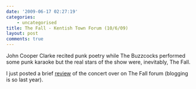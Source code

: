 ```yaml
---
date: '2009-06-17 02:27:19'
categories:
    - uncategorised
title: The Fall - Kentish Town Forum (10/6/09)
layout: post
comments: true
---
```

John Cooper Clarke recited punk poetry while The Buzzcocks performed
some punk karaoke but the real stars of the show were, inevitably, The
Fall.

I just posted a brief
[review](http://z1.invisionfree.com/forums/thefall/index.php?showtopic=24162&st=100&#entry11496636)
of the concert over on The Fall forum (blogging is so last year).
